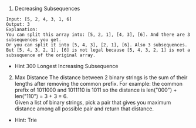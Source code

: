 1. Decreasing Subsequences
```
Input: [5, 2, 4, 3, 1, 6]
Output: 3
Explanation:
You can split this array into: [5, 2, 1], [4, 3], [6]. And there are 3 subsequences you get.
Or you can split it into [5, 4, 3], [2, 1], [6]. Also 3 subsequences.
But [5, 4, 3, 2, 1], [6] is not legal because [5, 4, 3, 2, 1] is not a subsuquence of the original array.
```
* Hint 300 Longest Increasing Subsequence

2. Max Distance
The distance between 2 binary strings is the sum of their lengths after removing the common prefix. For example: the common prefix of 1011000 and 1011110 is 1011 so the distance is len("000") + len("110") = 3 + 3 = 6.    
Given a list of binary strings, pick a pair that gives you maximum distance among all possible pair and return that distance.

* Hint: Trie